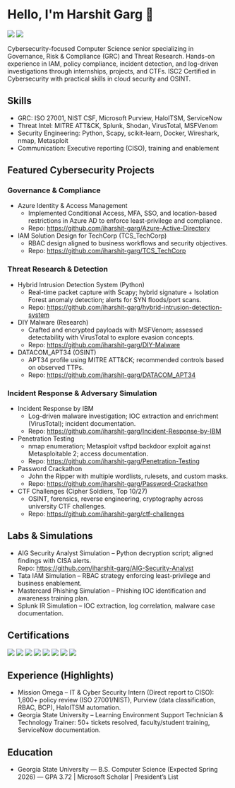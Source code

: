 # Hello, I'm Harshit Garg 👋

<a href="https://linkedin.com/in/iharshit-garg/"><img src="https://img.shields.io/badge/-LinkedIn-0072b1?&style=for-the-badge&logo=linkedin&logoColor=white" /></a>
<a href="https://iharshit-garg.github.io/Harshit%20Garg%20Resume.pdf"><img src="https://img.shields.io/badge/-Resume-04c385?&style=for-the-badge" /></a>

Cybersecurity-focused Computer Science senior specializing in Governance, Risk & Compliance (GRC) and Threat Research. Hands-on experience in IAM, policy compliance, incident detection, and log-driven investigations through internships, projects, and CTFs. ISC2 Certified in Cybersecurity with practical skills in cloud security and OSINT.

## Skills
- GRC: ISO 27001, NIST CSF, Microsoft Purview, HaloITSM, ServiceNow
- Threat Intel: MITRE ATT&CK, Splunk, Shodan, VirusTotal, MSFVenom
- Security Engineering: Python, Scapy, scikit-learn, Docker, Wireshark, nmap, Metasploit
- Communication: Executive reporting (CISO), training and enablement

## Featured Cybersecurity Projects

### Governance & Compliance
- Azure Identity & Access Management
  - Implemented Conditional Access, MFA, SSO, and location-based restrictions in Azure AD to enforce least-privilege and compliance.  
  - Repo: https://github.com/iharshit-garg/Azure-Active-Directory
- IAM Solution Design for TechCorp (TCS_TechCorp)
  - RBAC design aligned to business workflows and security objectives.  
  - Repo: https://github.com/iharshit-garg/TCS_TechCorp

### Threat Research & Detection
- Hybrid Intrusion Detection System (Python)
  - Real-time packet capture with Scapy; hybrid signature + Isolation Forest anomaly detection; alerts for SYN floods/port scans.  
  - Repo: https://github.com/iharshit-garg/hybrid-intrusion-detection-system
- DIY Malware (Research)
  - Crafted and encrypted payloads with MSFVenom; assessed detectability with VirusTotal to explore evasion concepts.  
  - Repo: https://github.com/iharshit-garg/DIY-Malware
- DATACOM_APT34 (OSINT)
  - APT34 profile using MITRE ATT&CK; recommended controls based on observed TTPs.  
  - Repo: https://github.com/iharshit-garg/DATACOM_APT34

### Incident Response & Adversary Simulation
- Incident Response by IBM
  - Log-driven malware investigation; IOC extraction and enrichment (VirusTotal); incident documentation.  
  - Repo: https://github.com/iharshit-garg/Incident-Response-by-IBM
- Penetration Testing
  - nmap enumeration; Metasploit vsftpd backdoor exploit against Metasploitable 2; access documentation.  
  - Repo: https://github.com/iharshit-garg/Penetration-Testing
- Password Crackathon
  - John the Ripper with multiple wordlists, rulesets, and custom masks.  
  - Repo: https://github.com/iharshit-garg/Password-Crackathon
- CTF Challenges (Cipher Soldiers, Top 10/27)
  - OSINT, forensics, reverse engineering, cryptography across university CTF challenges.  
  - Repo: https://github.com/iharshit-garg/ctf-challenges

## Labs & Simulations
- AIG Security Analyst Simulation – Python decryption script; aligned findings with CISA alerts.  
  Repo: https://github.com/iharshit-garg/AIG-Security-Analyst
- Tata IAM Simulation – RBAC strategy enforcing least-privilege and business enablement.
- Mastercard Phishing Simulation – Phishing IOC identification and awareness training plan.
- Splunk IR Simulation – IOC extraction, log correlation, malware case documentation.

## Certifications
<img src="https://img.shields.io/badge/-ISC2%3A%20Certified%20in%20Cybersecurity-42823d?&style=for-the-badge" />
<img src="https://img.shields.io/badge/-Microsoft%3A%20Cybersecurity%20Analyst%20Professional%20Certificate-ffb902?&style=for-the-badge" />
<img src="https://img.shields.io/badge/-AWS%3A%20Cloud%20Practitioner%20Essentials-242f3e?&style=for-the-badge" />
<img src="https://img.shields.io/badge/-CodePath%20CYB%20101-04c385?&style=for-the-badge" />
<img src="https://img.shields.io/badge/-CodePath%20CYB%20102-04c385?&style=for-the-badge" />
<img src="https://img.shields.io/badge/-Datacom%20Cybersecurity%20Simulation-00276b?&style=for-the-badge" />
<img src="https://img.shields.io/badge/-Mastercard%20Cybersecurity%20Simulation-ff6000?&style=for-the-badge" />
<img src="https://img.shields.io/badge/-Tata%20Group%20Cybersecurity%20Simulation-000000?&style=for-the-badge" />

## Experience (Highlights)
- Mission Omega – IT & Cyber Security Intern (Direct report to CISO): 1,800+ policy review (ISO 27001/NIST), Purview (data classification, RBAC, BCP), HaloITSM automation.
- Georgia State University – Learning Environment Support Technician & Technology Trainer: 50+ tickets resolved, faculty/student training, ServiceNow documentation.

## Education
- Georgia State University — B.S. Computer Science (Expected Spring 2026) — GPA 3.72 | Microsoft Scholar | President’s List























<!---
# Hello, I'm Harshit Garg 👋
<a href="https://linkedin.com/in/iharshit-garg/"><img src="https://img.shields.io/badge/-LinkedIn-0072b1?&style=for-the-badge&logo=linkedin&logoColor=white" /></a>
<a href="https://iharshit-garg.github.io/Harshit%20Garg%20Resume.pdf"><img src="https://img.shields.io/badge/-Resume-04c385?&style=for-the-badge" /></a>

## Certifications

<div>
<img src="https://img.shields.io/badge/-CodePath%20CYB%20101-04c385?&style=for-the-badge" />  
<img src="https://img.shields.io/badge/-CodePath%20CYB%20102-04c385?&style=for-the-badge" />  
<img src="https://img.shields.io/badge/-Datacom%20Cybersecurity%20Job%20Simulation-00276b?&style=for-the-badge" />  
<img src="https://img.shields.io/badge/-Mastercard%20Cybersecurity%20Job%20Simulation-ff6000?&style=for-the-badge" />  
<img src="https://img.shields.io/badge/-Tata%20Group%20Cybersecurity%20Analyst%20Job%20Simulation-ffffff?&style=for-the-badge" /> 
<img src="https://img.shields.io/badge/-ISC2%3A%20Certified%20in%20Cybersecurity-42823d?&style=for-the-badge" />
<img src="https://img.shields.io/badge/-Microsoft%3A%20Cybersecurity%20Analyst%20Professional%20Certificate-ffb902?&style=for-the-badge" />
<img src="https://img.shields.io/badge/-AWS%3A%20Cloud%20Practitioner%20Essentials%20Certificate-242f3e?&style=for-the-badge" />

</div>

## Projects
- <a href="https://github.com/iharshit-garg/AIG-Security-Analyst">AIG Security Analyst Job Simulation</a>
- <a href="https://github.com/iharshit-garg/hybrid-intrusion-detection-system.git">Hybrid Intrusion Detection System Using Python</a>
- <a href="https://github.com/iharshit-garg/Azure-Active-Directory">Azure Active Directory</a>
- <a href="https://github.com/iharshit-garg/ctf-challenges">CTF Challenges</a>
- <a href="https://github.com/iharshit-garg/Incident-Response-by-IBM/tree/main">Incident Respone Simulation</a>
- <a href="https://github.com/iharshit-garg/Password-Crackathon/tree/main">Password Cracking Using John-the-Ripper</a>
- <a href="https://github.com/iharshit-garg/Penetration-Testing/tree/main">Penetration Testing</a>
- <a href="https://github.com/iharshit-garg/DIY-Malware">DIY Malware</a>
- <a href="https://github.com/iharshit-garg/DATACOM_APT34/tree/main">DATACOM_APT34</a>
- <a href="https://github.com/iharshit-garg/TCS_TechCorp">IAM Solution Design for TechCorp</a>
- <a href="https://github.com/iharshit-garg/Password-Strength-Checker">Password Strength Checker</a>
- <a href="https://github.com/iharshit-garg/Student-Management-System">Student Management System</a>
- <a href="https://github.com/iharshit-garg/Contact-Management-System">Contact Management System</a>
-->
